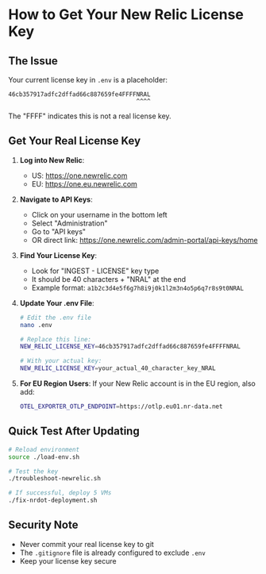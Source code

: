 # How to Get Your New Relic License Key

## The Issue
Your current license key in `.env` is a placeholder:
```
46cb357917adfc2dffad66c887659fe4FFFFNRAL
                                    ^^^^
```

The "FFFF" indicates this is not a real license key.

## Get Your Real License Key

1. **Log into New Relic**:
   - US: https://one.newrelic.com
   - EU: https://one.eu.newrelic.com

2. **Navigate to API Keys**:
   - Click on your username in the bottom left
   - Select "Administration"
   - Go to "API keys"
   - OR direct link: https://one.newrelic.com/admin-portal/api-keys/home

3. **Find Your License Key**:
   - Look for "INGEST - LICENSE" key type
   - It should be 40 characters + "NRAL" at the end
   - Example format: `a1b2c3d4e5f6g7h8i9j0k1l2m3n4o5p6q7r8s9t0NRAL`

4. **Update Your .env File**:
   ```bash
   # Edit the .env file
   nano .env
   
   # Replace this line:
   NEW_RELIC_LICENSE_KEY=46cb357917adfc2dffad66c887659fe4FFFFNRAL
   
   # With your actual key:
   NEW_RELIC_LICENSE_KEY=your_actual_40_character_key_NRAL
   ```

5. **For EU Region Users**:
   If your New Relic account is in the EU region, also add:
   ```bash
   OTEL_EXPORTER_OTLP_ENDPOINT=https://otlp.eu01.nr-data.net
   ```

## Quick Test After Updating

```bash
# Reload environment
source ./load-env.sh

# Test the key
./troubleshoot-newrelic.sh

# If successful, deploy 5 VMs
./fix-nrdot-deployment.sh
```

## Security Note
- Never commit your real license key to git
- The `.gitignore` file is already configured to exclude `.env`
- Keep your license key secure